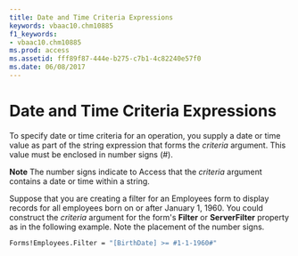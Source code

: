 ```yaml
---
title: Date and Time Criteria Expressions
keywords: vbaac10.chm10885
f1_keywords:
- vbaac10.chm10885
ms.prod: access
ms.assetid: fff89f87-444e-b275-c7b1-4c82240e57f0
ms.date: 06/08/2017
---
```



# Date and Time Criteria Expressions

To specify date or time criteria for an operation, you supply a date or time value as part of the string expression that forms the  _criteria_ argument. This value must be enclosed in number signs (#).


 **Note**  The number signs indicate to Access that the  _criteria_ argument contains a date or time within a string.


Suppose that you are creating a filter for an Employees form to display records for all employees born on or after January 1, 1960. You could construct the  _criteria_ argument for the form's **Filter** or **ServerFilter** property as in the following example. Note the placement of the number signs.




```vb
Forms!Employees.Filter = "[BirthDate] >= #1-1-1960#"
```


